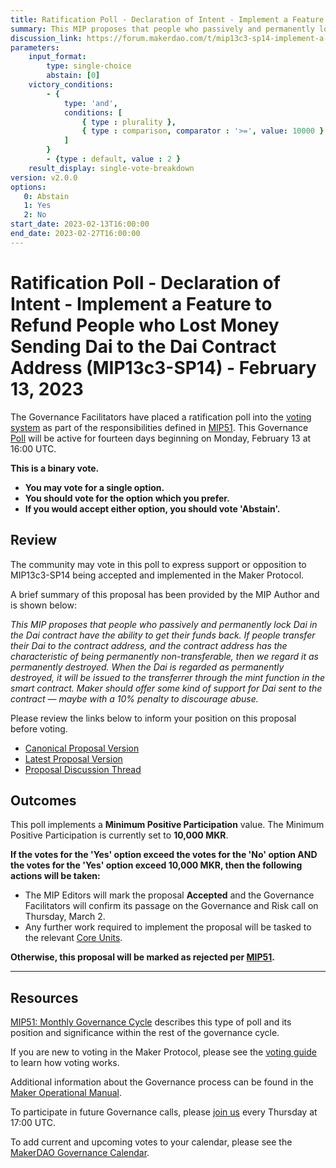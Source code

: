 ```yaml
---
title: Ratification Poll - Declaration of Intent - Implement a Feature to Refund People who Lost Money Sending Dai to the Dai Contract Address (MIP13c3-SP14) - February 13, 2023
summary: This MIP proposes that people who passively and permanently lock Dai in the Dai contract have the ability to get their funds back.
discussion_link: https://forum.makerdao.com/t/mip13c3-sp14-implement-a-feature-to-refund-people-who-lost-money-sending-dai-to-the-dai-contract-address/19605
parameters:
    input_format:
        type: single-choice
        abstain: [0]
    victory_conditions:
        - {
            type: 'and',
            conditions: [
                { type : plurality },
                { type : comparison, comparator : '>=', value: 10000 }
            ]
        }
        - {type : default, value : 2 }
    result_display: single-vote-breakdown
version: v2.0.0
options:
   0: Abstain
   1: Yes
   2: No
start_date: 2023-02-13T16:00:00
end_date: 2023-02-27T16:00:00
---
```

# Ratification Poll - Declaration of Intent - Implement a Feature to Refund People who Lost Money Sending Dai to the Dai Contract Address (MIP13c3-SP14) - February 13, 2023

The Governance Facilitators have placed a ratification poll into the [voting system](https://vote.makerdao.com/polling) as part of the responsibilities defined in [MIP51](https://mips.makerdao.com/mips/details/MIP51). This Governance [Poll](https://manual.makerdao.com/governance/governance-cycle/weekly-governance-cycle#weekly-governance-cycle-definitions-mip16c1) will be active for fourteen days beginning on Monday, February 13 at 16:00 UTC.

**This is a binary vote.**
- **You may vote for a single option.**
- **You should vote for the option which you prefer.**
- **If you would accept either option, you should vote 'Abstain'.**

## Review

The community may vote in this poll to express support or opposition to MIP13c3-SP14 being accepted and implemented in the Maker Protocol.

A brief summary of this proposal has been provided by the MIP Author and is shown below:

*This MIP proposes that people who passively and permanently lock Dai in the Dai contract have the ability to get their funds back. If people transfer their Dai to the contract address, and the contract address has the characteristic of being permanently non-transferable, then we regard it as permanently destroyed. When the Dai is regarded as permanently destroyed, it will be issued to the transferrer through the mint function in the smart contract. Maker should offer some kind of support for Dai sent to the contract — maybe with a 10% penalty to discourage abuse.*

Please review the links below to inform your position on this proposal before voting.
* [Canonical Proposal Version](https://github.com/makerdao/mips/blob/98f023555b291640d954967a5cb50bdd442c14fd/MIP13/MIP13c3-Subproposals/MIP13c3-SP14.md)
* [Latest Proposal Version](https://mips.makerdao.com/mips/details/MIP13c3SP14)
* [Proposal Discussion Thread](https://forum.makerdao.com/t/mip13c3-sp14-implement-a-feature-to-refund-people-who-lost-money-sending-dai-to-the-dai-contract-address/19605)

## Outcomes

This poll implements a **Minimum Positive Participation** value. The Minimum Positive Participation is currently set to **10,000 MKR**.

**If the votes for the 'Yes' option exceed the votes for the 'No' option AND the votes for the 'Yes' option exceed 10,000 MKR, then the following actions will be taken:**
* The MIP Editors will mark the proposal **Accepted** and the Governance Facilitators will confirm its passage on the Governance and Risk call on Thursday, March 2.
* Any further work required to implement the proposal will be tasked to the relevant [Core Units](https://mips.makerdao.com/mips/details/MIP38#mip38c2-core-unit-state).

**Otherwise, this proposal will be marked as rejected per [MIP51](https://mips.makerdao.com/mips/details/MIP51#mip51c2-ratification-poll).**

---

## Resources

[MIP51: Monthly Governance Cycle](https://mips.makerdao.com/mips/details/MIP51) describes this type of poll and its position and significance within the rest of the governance cycle.

If you are new to voting in the Maker Protocol, please see the [voting guide](https://manual.makerdao.com/governance/voting-in-makerdao/on-chain-governance) to learn how voting works.

Additional information about the Governance process can be found in the [Maker Operational Manual](https://manual.makerdao.com).

To participate in future Governance calls, please [join us](https://forum.makerdao.com/tag/pubcall-:-governance-and-risk) every Thursday at 17:00 UTC.

To add current and upcoming votes to your calendar, please see the [MakerDAO Governance Calendar](https://manual.makerdao.com/makerdao/calendars/governance-calendar).
